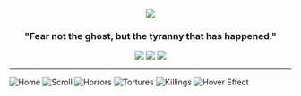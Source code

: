 <div align="center">
  <p><img src="https://github.com/aidrecabrera/tot/assets/61798731/e60ba091-091d-4322-a1da-02c329d166a3" /></p>
  <h3>"Fear not the ghost, but the tyranny that has happened."</h3>
  <a href="https://aidre.codes/tricktruthdemo"><img src="https://img.shields.io/badge/YouTube-FF0000?style=for-the-badge&logo=youtube&logoColor=white" /></a>
  <a href="https://aidre.codes/tricktruthfigma"><img src="https://img.shields.io/badge/Figma-F24E1E?style=for-the-badge&logo=figma&logoColor=white" /></a>
  <a href="https://github.com/aidrecabrera/tot"><img src="https://img.shields.io/badge/GitHub-100000?style=for-the-badge&logo=github&logoColor=white" /></a>
</div>
<hr/>

![Home](https://github.com/aidrecabrera/tot/assets/61798731/78014334-6ad0-4af1-9a57-cccb7f7472bb)
![Scroll](https://github.com/aidrecabrera/tot/assets/61798731/df48cde0-c684-491c-8ccc-e8f5f731dd2c)
![Horrors](https://github.com/aidrecabrera/tot/assets/61798731/edc07c44-5381-4bdd-95f7-6411602e8bc9)
![Tortures](https://github.com/aidrecabrera/tot/assets/61798731/c9e82649-2f4a-4543-83dc-51e98d561069)
![Killings](https://github.com/aidrecabrera/tot/assets/61798731/eeba8b84-6dfb-495f-b73a-803b0f96f239)
![Hover Effect](https://github.com/aidrecabrera/tot/assets/61798731/8d91e230-8f05-417d-b02b-6eb296161531)
